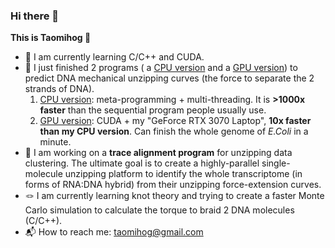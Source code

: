 ### Hi there 👋
**This is Taomihog :hedgehog:**  

- :pig_nose: I am currently learning C/C++ and CUDA.  
- :dna: I just finished 2 programs ( a [CPU version](https://github.com/Taomihog/unzipDNA_CPU) and a [GPU version](https://github.com/Taomihog/unzipDNA_GPU)) to predict DNA mechanical unzipping curves (the force to separate the 2 strands of DNA).  
  1. [CPU version](https://github.com/Taomihog/unzipDNA_CPU): meta-programming + multi-threading. It is **>1000x faster** than the sequential program people usually use.   
  2. [GPU version](https://github.com/Taomihog/unzipDNA_GPU): CUDA + my "GeForce RTX 3070 Laptop", **10x faster than my CPU version**. Can finish the whole genome of *E.Coli* in a minute.  
- :yarn: I am working on a **trace alignment program** for unzipping data clustering. The ultimate goal is to create a highly-parallel single-molecule unzipping platform to identify the whole transcriptome (in forms of RNA:DNA hybrid) from their unzipping force-extension curves.
- :knot: I am currently learning knot theory and trying to create a faster Monte Carlo simulation to calculate the torque to braid 2 DNA molecules (C/C++).  
- :mailbox_with_mail: How to reach me: taomihog@gmail.com

<!--
**Taomihog/Taomihog** is a ✨ _special_ ✨ repository because its `README.md` (this file) appears on your GitHub profile.

Here are some ideas to get you started:

- 🔭 I’m currently working on ...
- 🌱 I’m currently learning ...
- 👯 I’m looking to collaborate on ...
- 🤔 I’m looking for help with ...
- 💬 Ask me about ...
- 📫 How to reach me: ...
- 😄 Pronouns: ...
- ⚡ Fun fact: ...
-->
